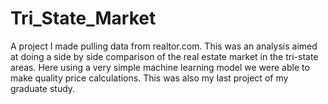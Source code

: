 # Tri_State_Market
A project I made pulling data from realtor.com. This was an analysis aimed at doing a side by side comparison of the real estate market in the tri-state areas.  Here using a very simple machine learning model we were able to make quality price calculations.  This was also my last project of my graduate study.
